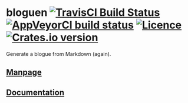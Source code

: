 # bloguen [![TravisCI Build Status](https://travis-ci.org/nabijaczleweli/bloguen.svg?branch=master)](https://travis-ci.org/nabijaczleweli/bloguen) [![AppVeyorCI build status](https://ci.appveyor.com/api/projects/status/vq47997o25jkckfw/branch/master?svg=true)](https://ci.appveyor.com/project/nabijaczleweli/bloguen/branch/master) [![Licence](https://img.shields.io/badge/license-MIT-blue.svg?style=flat)](LICENSE) [![Crates.io version](https://meritbadge.herokuapp.com/bloguen)](https://crates.io/crates/bloguen)
Generate a blogue from Markdown (again).

## [Manpage](https://rawcdn.githack.com/nabijaczleweli/bloguen/man/bloguen.1.html)
## [Documentation](https://rawcdn.githack.com/nabijaczleweli/bloguen/doc/bloguen/index.html)
